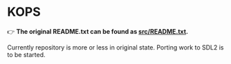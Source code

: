 KOPS
=====================

:point_right: **The original README.txt can be found as
[src/README.txt](./src/README.txt).**

Currently repository is more or less in original state. Porting work
to SDL2 is to be started.
